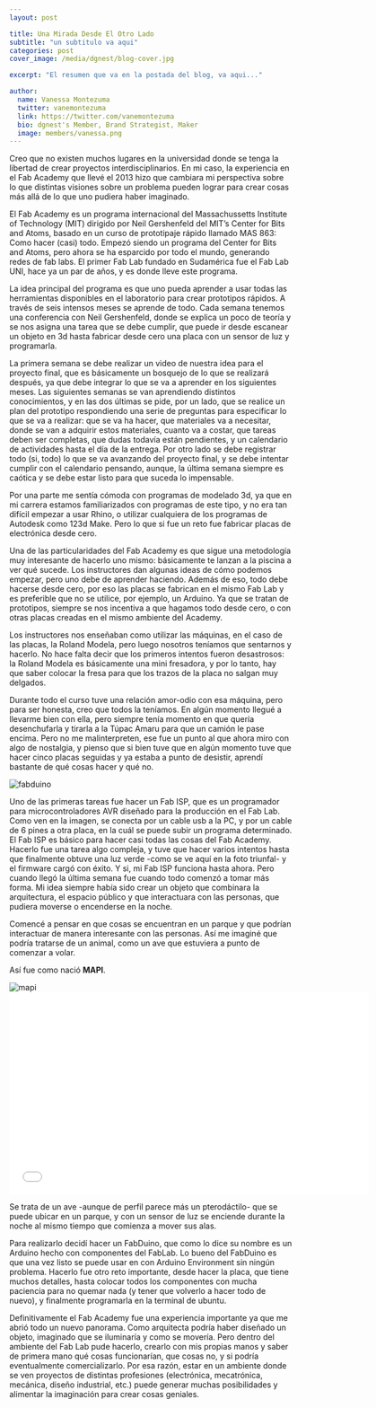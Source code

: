 ```yaml
---
layout: post

title: Una Mirada Desde El Otro Lado
subtitle: "un subtitulo va aqui"
categories: post
cover_image: /media/dgnest/blog-cover.jpg

excerpt: "El resumen que va en la postada del blog, va aqui..."

author:
  name: Vanessa Montezuma
  twitter: vanemontezuma
  link: https://twitter.com/vanemontezuma
  bio: dgnest's Member, Brand Strategist, Maker
  image: members/vanessa.png
---
```


Creo que no existen muchos lugares en la universidad donde se tenga la libertad de crear proyectos interdisciplinarios. En mi caso, la experiencia en el Fab Academy que llevé el 2013 hizo que cambiara mi perspectiva sobre lo que distintas visiones sobre un problema pueden lograr para crear cosas más allá de lo que uno pudiera haber imaginado.

El Fab Academy es un programa internacional del Massachussetts Institute of Technology (MIT) dirigido por Neil Gershenfeld del MIT’s Center for Bits and Atoms, basado en un curso de prototipaje rápido llamado MAS 863: Como hacer (casi) todo. Empezó siendo un programa del Center for Bits and Atoms, pero ahora se ha esparcido por todo el mundo, generando redes de fab labs. El primer Fab Lab fundado en Sudamérica fue el Fab Lab UNI, hace ya un par de años, y es donde lleve este programa.

La idea principal del programa es que uno pueda aprender a usar todas las herramientas disponibles en el laboratorio para crear prototipos rápidos. A través de seis intensos meses se aprende de todo. Cada semana tenemos una conferencia con Neil Gershenfeld, donde se explica un poco de teoría y se nos asigna una tarea que se debe cumplir, que puede ir desde escanear un objeto en 3d hasta fabricar desde cero una placa con un sensor de luz y programarla. 

La primera semana se debe realizar un video de nuestra idea para el proyecto final, que es básicamente un bosquejo de lo que se realizará después, ya que debe integrar lo que se va a aprender en los siguientes meses. Las siguientes semanas se van aprendiendo distintos conocimientos, y en las dos últimas se pide, por un lado, que se realice un plan del prototipo respondiendo una serie de preguntas para especificar lo que se va a realizar: que se va ha hacer, que materiales va a necesitar, donde se van a adquirir estos materiales, cuanto va a costar, que tareas deben ser completas, que dudas todavía están pendientes, y un calendario de actividades hasta el día de la entrega. Por otro lado se debe registrar todo (si, todo) lo que se va avanzando del proyecto final, y se debe intentar cumplir con el calendario pensando, aunque, la última semana siempre es caótica y se debe estar listo para que suceda lo impensable. 

Por una parte me sentía cómoda con programas de modelado 3d, ya que en mi carrera estamos familiarizados con programas de este tipo, y no era tan difícil empezar a usar Rhino, o utilizar cualquiera de los programas de Autodesk como 123d Make. Pero lo que si fue un reto fue fabricar placas de electrónica desde cero. 

Una de las particularidades del Fab Academy es que sigue una metodología muy interesante de hacerlo uno mismo: básicamente te lanzan a la piscina a ver qué sucede. Los instructores dan algunas ideas de cómo podemos empezar, pero uno debe de aprender haciendo. Además de eso, todo debe hacerse desde cero, por eso las placas se fabrican en el mismo Fab Lab y es preferible que no se utilice, por ejemplo, un Arduino. Ya que se tratan de prototipos, siempre se nos incentiva a que hagamos todo desde cero, o con otras placas creadas en el mismo ambiente del Academy. 

Los instructores nos enseñaban como utilizar las máquinas, en el caso de las placas, la Roland Modela, pero luego nosotros teníamos que sentarnos y hacerlo. No hace falta decir que los primeros intentos fueron desastrosos: la Roland Modela es básicamente una mini fresadora, y por lo tanto, hay que saber colocar la fresa para que los trazos de la placa no salgan muy delgados.

Durante todo el curso tuve una relación amor-odio con esa máquina, pero para ser honesta, creo que todos la teníamos. En algún momento llegué a llevarme bien con ella, pero siempre tenía momento en que quería desenchufarla y tirarla a la Túpac Amaru para que un camión le pase encima. Pero no me malinterpreten, ese fue un punto al que ahora miro con algo de nostalgia, y pienso que si bien tuve que en algún momento tuve que hacer cinco placas seguidas y ya estaba a punto de desistir, aprendí bastante de qué cosas hacer y qué no.

<div class="full zoomable"><img src="http://academy.cba.mit.edu/2013/students/montezuma.vanessa/images/sessions/w4/fabisp.jpg" alt="fabduino"></div>

<p>Uno de las primeras tareas fue hacer un Fab ISP, que es un programador para microcontroladores AVR diseñado para la producción en el Fab Lab. Como ven en la imagen, se conecta por un cable usb a la PC, y por un cable de 6 pines a otra placa, en la cuál se puede subir un programa determinado. El Fab ISP es básico para hacer casi todas las cosas del Fab Academy. Hacerlo fue una tarea algo compleja, y tuve que hacer varios intentos hasta que finalmente obtuve una luz verde -como se ve aquí en la foto triunfal- y el firmware cargó con éxito. Y si, mi Fab ISP funciona hasta ahora. Pero cuando llegó la última semana fue cuando todo comenzó a tomar más forma. Mi idea siempre había sido crear un objeto que combinara la arquitectura, el espacio público y que interactuara con las personas, que pudiera moverse o encenderse en la noche.

Comencé a pensar en que cosas se encuentran en un parque y que podrían interactuar de manera interesante con las personas. Así me imaginé que podría tratarse de un animal, como un ave que estuviera a punto de comenzar a volar.

Así fue como nació **MAPI**.

<div class="full zoomable"><img src="http://academy.cba.mit.edu/2013/students/montezuma.vanessa/images/presentation.png" alt="mapi"></div>

<div class="full">
<iframe width="640" height="360" src="//www.youtube.com/embed/4JuSptUoSYw" frameborder="0" allowfullscreen></iframe>
</div>

Se trata de un ave -aunque de perfil parece más un pterodáctilo- que se puede ubicar en un parque, y con un sensor de luz se enciende durante la noche al mismo tiempo que comienza a mover sus alas.

Para realizarlo decidí hacer un FabDuino, que como lo dice su nombre es un Arduino hecho con componentes del FabLab. Lo bueno del FabDuino es que una vez listo se puede usar en con Arduino Environment sin ningún problema. Hacerlo fue otro reto importante, desde hacer la placa, que tiene muchos detalles, hasta colocar todos los componentes con mucha paciencia para no quemar nada (y tener que volverlo a hacer todo de nuevo), y finalmente programarla en la terminal de ubuntu.

Definitivamente el Fab Academy fue una experiencia importante ya que me abrió todo un nuevo panorama. Como arquitecta podría haber diseñado un objeto, imaginado que se iluminaría y como se movería. Pero dentro del ambiente del Fab Lab pude hacerlo, crearlo con mis propias manos y saber de primera mano qué cosas funcionarían, que cosas no, y si podría eventualmente comercializarlo. Por esa razón, estar en un ambiente donde se ven proyectos de distintas profesiones (electrónica, mecatrónica, mecánica, diseño industrial, etc.) puede generar muchas posibilidades y alimentar la imaginación para crear cosas geniales.